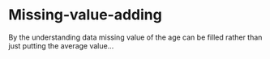 # Missing-value-adding

By the understanding data missing value of the age can be filled rather than just putting the average value...
